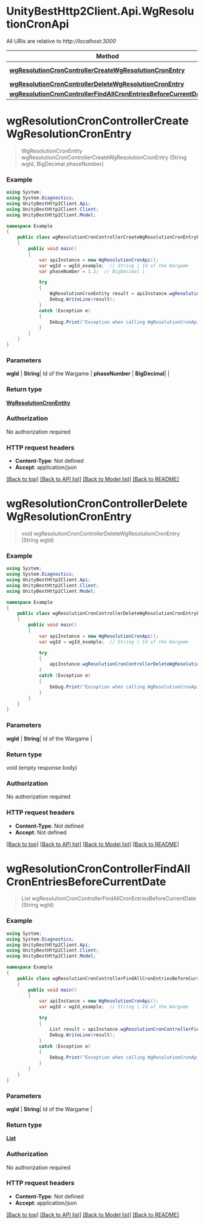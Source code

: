 # UnityBestHttp2Client.Api.WgResolutionCronApi

All URIs are relative to *http://localhost:3000*

Method | HTTP request | Description
------------- | ------------- | -------------
[**wgResolutionCronControllerCreateWgResolutionCronEntry**](WgResolutionCronApi.md#wgresolutioncroncontrollercreatewgresolutioncronentry) | **POST** /v1/wgs/{wgId}/resolution/cron/{phaseNumber} | 
[**wgResolutionCronControllerDeleteWgResolutionCronEntry**](WgResolutionCronApi.md#wgresolutioncroncontrollerdeletewgresolutioncronentry) | **DELETE** /v1/wgs/{wgId}/resolution/cron | 
[**wgResolutionCronControllerFindAllCronEntriesBeforeCurrentDate**](WgResolutionCronApi.md#wgresolutioncroncontrollerfindallcronentriesbeforecurrentdate) | **GET** /v1/wgs/{wgId}/resolution/cron | 

<a name="wgresolutioncroncontrollercreatewgresolutioncronentry"></a>
# **wgResolutionCronControllerCreateWgResolutionCronEntry**
> WgResolutionCronEntity wgResolutionCronControllerCreateWgResolutionCronEntry (String wgId, BigDecimal phaseNumber)



### Example
```csharp
using System;
using System.Diagnostics;
using UnityBestHttp2Client.Api;
using UnityBestHttp2Client.Client;
using UnityBestHttp2Client.Model;

namespace Example
{
    public class wgResolutionCronControllerCreateWgResolutionCronEntryExample
    {
        public void main()
        {
            var apiInstance = new WgResolutionCronApi();
            var wgId = wgId_example;  // String | Id of the Wargame
            var phaseNumber = 1.2;  // BigDecimal | 

            try
            {
                WgResolutionCronEntity result = apiInstance.wgResolutionCronControllerCreateWgResolutionCronEntry(wgId, phaseNumber);
                Debug.WriteLine(result);
            }
            catch (Exception e)
            {
                Debug.Print("Exception when calling WgResolutionCronApi.wgResolutionCronControllerCreateWgResolutionCronEntry: " + e.Message );
            }
        }
    }
}
```

### Parameters

 **wgId** | **String**| Id of the Wargame | 
 **phaseNumber** | **BigDecimal**|  | 

### Return type

[**WgResolutionCronEntity**](WgResolutionCronEntity.md)

### Authorization

No authorization required

### HTTP request headers

 - **Content-Type**: Not defined
 - **Accept**: application/json

[[Back to top]](#) [[Back to API list]](../README.md#documentation-for-api-endpoints) [[Back to Model list]](../README.md#documentation-for-models) [[Back to README]](../README.md)

<a name="wgresolutioncroncontrollerdeletewgresolutioncronentry"></a>
# **wgResolutionCronControllerDeleteWgResolutionCronEntry**
> void wgResolutionCronControllerDeleteWgResolutionCronEntry (String wgId)



### Example
```csharp
using System;
using System.Diagnostics;
using UnityBestHttp2Client.Api;
using UnityBestHttp2Client.Client;
using UnityBestHttp2Client.Model;

namespace Example
{
    public class wgResolutionCronControllerDeleteWgResolutionCronEntryExample
    {
        public void main()
        {
            var apiInstance = new WgResolutionCronApi();
            var wgId = wgId_example;  // String | Id of the Wargame

            try
            {
                apiInstance.wgResolutionCronControllerDeleteWgResolutionCronEntry(wgId);
            }
            catch (Exception e)
            {
                Debug.Print("Exception when calling WgResolutionCronApi.wgResolutionCronControllerDeleteWgResolutionCronEntry: " + e.Message );
            }
        }
    }
}
```

### Parameters

 **wgId** | **String**| Id of the Wargame | 

### Return type

void (empty response body)

### Authorization

No authorization required

### HTTP request headers

 - **Content-Type**: Not defined
 - **Accept**: Not defined

[[Back to top]](#) [[Back to API list]](../README.md#documentation-for-api-endpoints) [[Back to Model list]](../README.md#documentation-for-models) [[Back to README]](../README.md)

<a name="wgresolutioncroncontrollerfindallcronentriesbeforecurrentdate"></a>
# **wgResolutionCronControllerFindAllCronEntriesBeforeCurrentDate**
> List wgResolutionCronControllerFindAllCronEntriesBeforeCurrentDate (String wgId)



### Example
```csharp
using System;
using System.Diagnostics;
using UnityBestHttp2Client.Api;
using UnityBestHttp2Client.Client;
using UnityBestHttp2Client.Model;

namespace Example
{
    public class wgResolutionCronControllerFindAllCronEntriesBeforeCurrentDateExample
    {
        public void main()
        {
            var apiInstance = new WgResolutionCronApi();
            var wgId = wgId_example;  // String | Id of the Wargame

            try
            {
                List result = apiInstance.wgResolutionCronControllerFindAllCronEntriesBeforeCurrentDate(wgId);
                Debug.WriteLine(result);
            }
            catch (Exception e)
            {
                Debug.Print("Exception when calling WgResolutionCronApi.wgResolutionCronControllerFindAllCronEntriesBeforeCurrentDate: " + e.Message );
            }
        }
    }
}
```

### Parameters

 **wgId** | **String**| Id of the Wargame | 

### Return type

[**List**](WgResolutionCronEntity.md)

### Authorization

No authorization required

### HTTP request headers

 - **Content-Type**: Not defined
 - **Accept**: application/json

[[Back to top]](#) [[Back to API list]](../README.md#documentation-for-api-endpoints) [[Back to Model list]](../README.md#documentation-for-models) [[Back to README]](../README.md)

